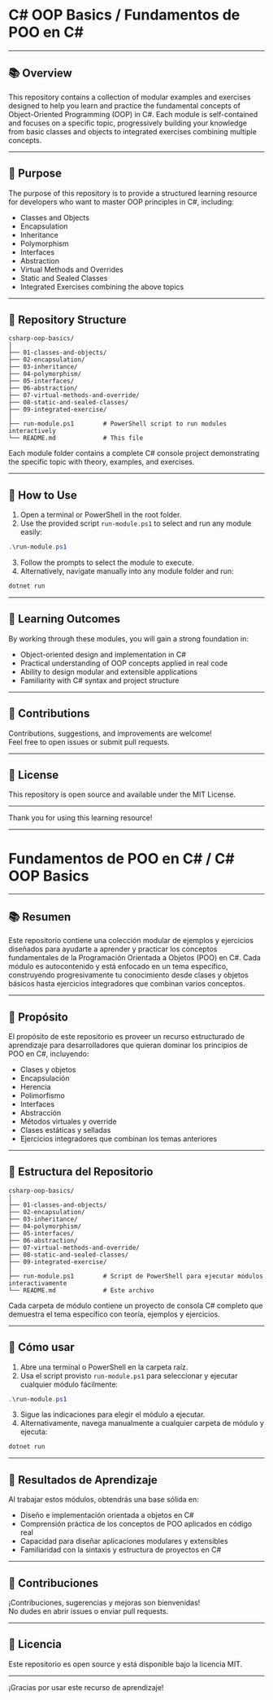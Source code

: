 
# C# OOP Basics / Fundamentos de POO en C#

---

## 📚 Overview

This repository contains a collection of modular examples and exercises designed to help you learn and practice the fundamental concepts of Object-Oriented Programming (OOP) in C#. Each module is self-contained and focuses on a specific topic, progressively building your knowledge from basic classes and objects to integrated exercises combining multiple concepts.

---

## 🎯 Purpose

The purpose of this repository is to provide a structured learning resource for developers who want to master OOP principles in C#, including:

- Classes and Objects  
- Encapsulation  
- Inheritance  
- Polymorphism  
- Interfaces  
- Abstraction  
- Virtual Methods and Overrides  
- Static and Sealed Classes  
- Integrated Exercises combining the above topics

---

## 📂 Repository Structure

```
csharp-oop-basics/
│
├── 01-classes-and-objects/
├── 02-encapsulation/
├── 03-inheritance/
├── 04-polymorphism/
├── 05-interfaces/
├── 06-abstraction/
├── 07-virtual-methods-and-override/
├── 08-static-and-sealed-classes/
├── 09-integrated-exercise/
│
├── run-module.ps1        # PowerShell script to run modules interactively
└── README.md             # This file
```

Each module folder contains a complete C# console project demonstrating the specific topic with theory, examples, and exercises.

---

## 🚀 How to Use

1. Open a terminal or PowerShell in the root folder.  
2. Use the provided script `run-module.ps1` to select and run any module easily:

```powershell
.\run-module.ps1
```

3. Follow the prompts to select the module to execute.  
4. Alternatively, navigate manually into any module folder and run:

```bash
dotnet run
```

---

## 📖 Learning Outcomes

By working through these modules, you will gain a strong foundation in:

- Object-oriented design and implementation in C#  
- Practical understanding of OOP concepts applied in real code  
- Ability to design modular and extensible applications  
- Familiarity with C# syntax and project structure

---

## 🤝 Contributions

Contributions, suggestions, and improvements are welcome!  
Feel free to open issues or submit pull requests.

---

## 📄 License

This repository is open source and available under the MIT License.

---

Thank you for using this learning resource!

---

# Fundamentos de POO en C# / C# OOP Basics

---

## 📚 Resumen

Este repositorio contiene una colección modular de ejemplos y ejercicios diseñados para ayudarte a aprender y practicar los conceptos fundamentales de la Programación Orientada a Objetos (POO) en C#. Cada módulo es autocontenido y está enfocado en un tema específico, construyendo progresivamente tu conocimiento desde clases y objetos básicos hasta ejercicios integradores que combinan varios conceptos.

---

## 🎯 Propósito

El propósito de este repositorio es proveer un recurso estructurado de aprendizaje para desarrolladores que quieran dominar los principios de POO en C#, incluyendo:

- Clases y objetos  
- Encapsulación  
- Herencia  
- Polimorfismo  
- Interfaces  
- Abstracción  
- Métodos virtuales y override  
- Clases estáticas y selladas  
- Ejercicios integradores que combinan los temas anteriores

---

## 📂 Estructura del Repositorio

```
csharp-oop-basics/
│
├── 01-classes-and-objects/
├── 02-encapsulation/
├── 03-inheritance/
├── 04-polymorphism/
├── 05-interfaces/
├── 06-abstraction/
├── 07-virtual-methods-and-override/
├── 08-static-and-sealed-classes/
├── 09-integrated-exercise/
│
├── run-module.ps1        # Script de PowerShell para ejecutar módulos interactivamente
└── README.md             # Este archivo
```

Cada carpeta de módulo contiene un proyecto de consola C# completo que demuestra el tema específico con teoría, ejemplos y ejercicios.

---

## 🚀 Cómo usar

1. Abre una terminal o PowerShell en la carpeta raíz.  
2. Usa el script provisto `run-module.ps1` para seleccionar y ejecutar cualquier módulo fácilmente:

```powershell
.\run-module.ps1
```

3. Sigue las indicaciones para elegir el módulo a ejecutar.  
4. Alternativamente, navega manualmente a cualquier carpeta de módulo y ejecuta:

```bash
dotnet run
```

---

## 📖 Resultados de Aprendizaje

Al trabajar estos módulos, obtendrás una base sólida en:

- Diseño e implementación orientada a objetos en C#  
- Comprensión práctica de los conceptos de POO aplicados en código real  
- Capacidad para diseñar aplicaciones modulares y extensibles  
- Familiaridad con la sintaxis y estructura de proyectos en C#

---

## 🤝 Contribuciones

¡Contribuciones, sugerencias y mejoras son bienvenidas!  
No dudes en abrir issues o enviar pull requests.

---

## 📄 Licencia

Este repositorio es open source y está disponible bajo la licencia MIT.

---

¡Gracias por usar este recurso de aprendizaje!